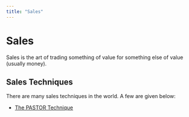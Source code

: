 ```yaml
---
title: "Sales"
---
```

# Sales
Sales is the art of trading something of value for something else of value (usually money).

## Sales Techniques
There are many sales techniques in the world. A few are given below:

- [The PASTOR Technique](Inbox/The%20PASTOR%20Technique.md)